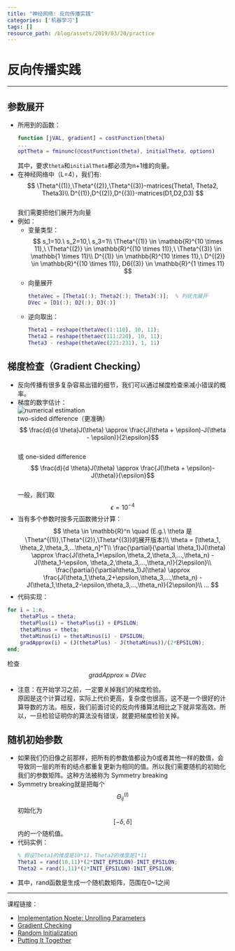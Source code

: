 ```yaml
---
title: "神经网络: 反向传播实践"
categories: ['机器学习']
tags: []
resource_path: /blog/assets/2019/03/20/practice
---
```


<script type="text/javascript" async src="https://cdn.mathjax.org/mathjax/latest/MathJax.js?config=TeX-MML-AM_CHTML"> </script>

反向传播实践
===

---

参数展开
---
* 所用到的函数：  
  ``` matlab
  function [jVAL, gradient] = costFunction(theta)
  ...
  optTheta = fminunc(@costFunction(theta), initialTheta, options)
  ```
  其中，要求```theta```和```initialTheta```都必须为n+1维的向量。
* 在神经网络中（L=4），我们有:  
  $$ \Theta^{(1)},\Theta^{(2)},\Theta^{(3)}-matrices(Theta1, Theta2, Theta3)\\
  D^{(1)},D^{(2)},D^{(3)}-matrices(D1,D2,D3) $$  
  我们需要把他们展开为向量
* 例如：  
  * 变量类型：  
    $$
    s_1=10.\ s_2=10,\ s_3=1\\
    \Theta^{(1)} \in \mathbb{R}^{10 \times 11},\ \Theta^{(2)} \in \mathbb{R}^{(10 \times 11)},\ \Theta^{(3)} \in \mathbb{1 \times 11}\\
    D^{(1)} \in \mathbb{R}^{10 \times 11},\ D^{(2)} \in \mathbb{R}^{(10 \times 11)}, D6{(3)} \in \mathbb{R}^{1 \times 11}
    $$
  * 向量展开
    ```matlab
    thetaVec = [Theta1(:); Theta2(:); Theta3(:)];  % 列优先展开
    DVec = [D1(:); D2(:); D3(:)]
    ```
  * 逆向取出：  
    ```matlab
    Theta1 = reshape(thetaVec(1:110), 10, 11);
    Theta2 = reshape(thetaec(111:220), 10, 11);
    Theta3 - reshape(thetaVec(221:231), 1, 11)
    ```

梯度检查（Gradient Checking）
---

* 反向传播有很多复杂容易出错的细节，我们可以通过梯度检查来减小错误的概率。
* 梯度的数字估计：  
  ![numerical estimation]({{page.resource_path}}/estimation.png)  
  two-sided difference（更准确）
  $$ \frac{d}{d \theta}J(\theta) \approx \frac{J(\theta + \epsilon)-J(\theta - \epsilon)}{2\epsilon}$$  
  或 one-sided difference
  $$ \frac{d}{d \theta}J(\theta) \approx \frac{J(\theta + \epsilon)-J(\theta)}{\epsilon}$$  
  一般，我们取
  $$\epsilon=10^{-4}$$
* 当有多个参数时按多元函数微分计算：  
  $$
  \theta \in \mathbb{R}^n \quad (E.g.\ \theta 是\Theta^{(1)},\Theta^{(2)},\Theta^{(3)}的展开版本)\\
  \theta = [\theta_1, \theta_2,\theta_3,...\theta_n]^T\\
  \frac{\partial}{\partial \theta_1}J(\theta) \approx \frac{J(\theta_1+\epsilon,\theta_2,\theta_3,...,\theta_n) - J(\theta_1-\epsilon, \theta_2,\theta_3,...,\theta_n)}{2\epsilon}\\
  \frac{\partial}{\partial\theta_1}J(\theta) \approx \frac{J(\theta_1,\theta_2+\epsilon,\theta_3,...,\theta_n) - J(\theta_1,\theta_2-\epsilon,\theta_3,...,\theta_n)}{2\epsilon}\\
  ...
  $$
*  代码实现：
  ```matlab
  for i = 1:n,
      thetaPlus = theta;
      thetaPlus(i) = thetaPlus(i) + EPSILON;
      thetaMinus = theta;
      thetaMinus(i) = thetaMinus(i) - EPSILON;
      gradApprox(i) = (J(thetaPlus) - J(thetaMinus))/(2*EPSILON);
  end;
  ```  
  检查$$gradApprox \approx DVec$$
* 注意：在开始学习之前，一定要关掉我们的梯度检验。  
  原因是这个计算过程，实际上代价更高，复杂度也很高，这不是一个很好的计算导数的方法。相反，我们前面讨论的反向传播算法相比之下就非常高效。所以，一旦检验证明你的算法没有错误，就要把梯度检验关掉。

随机初始参数
---

* 如果我们仍旧像之前那样，把所有的参数值都设为0或者其他一样的数值，会导致同一层的所有的结点都重复更新为相同的值。所以我们需要随机的初始化我们的参数矩阵。这种方法被称为 Symmetry breaking
* Symmetry breaking就是把每个
$$\Theta_{ij}^{(l)}$$
初始化为
$$\ [-\delta, \delta] \ $$
内的一个随机值。
* 代码实例：  
  ```matlab
  % 假设Theta1的维度是10*11，Theta2的维度是1*11
  Theta1 = rand(10,11)*(2*INIT_EPSILON)-INIT_EPSILON;
  Theta2 = rand(1,11)*(2*INIT_EPSILON)-INIT_EPSILON;
  ```
* 其中，rand函数是生成一个随机数矩阵，范围在0~1之间

---
课程链接：  
* [Implementation Noete: Unrolling Parameters](https://www.coursera.org/learn/machine-learning/supplement/v88ik/implementation-note-unrolling-parameters)
* [Gradient Checking](https://www.coursera.org/learn/machine-learning/supplement/fqeMw/gradient-checking)
* [Random Initialization](https://www.coursera.org/learn/machine-learning/supplement/KMzY7/random-initialization)
* [Putting It Together](https://www.coursera.org/learn/machine-learning/supplement/Uskwd/putting-it-together)